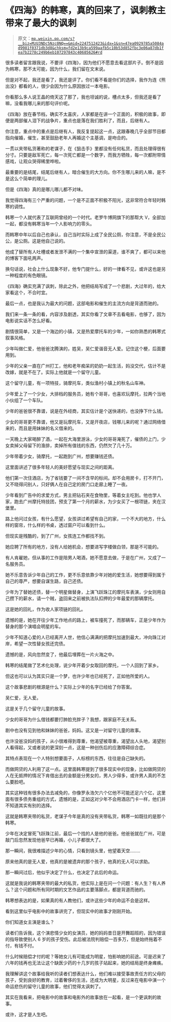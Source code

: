 # 《四海》的韩寒，真的回来了，讽刺教主带来了最大的讽刺

> 原文：[`mp.weixin.qq.com/s?__biz=MzU3NDc5Nzc0NQ==&mid=2247512423&idx=1&sn=47ea0929785a5084ad9981f0371db3d8&chksm=fd2e13b9ca599aafb5c10b53d852fbc3e06a87db1fea7b2278c249b6eb107297843c40685626#rd`](http://mp.weixin.qq.com/s?__biz=MzU3NDc5Nzc0NQ==&mid=2247512423&idx=1&sn=47ea0929785a5084ad9981f0371db3d8&chksm=fd2e13b9ca599aafb5c10b53d852fbc3e06a87db1fea7b2278c249b6eb107297843c40685626#rd)

很多读者留言跟我说，不要评《四海》，因为他们不愿意去看这部片子。倒不是因为韩寒，那不太可能，因为什么，我们留在文末说。

但是对不起，我还是看了，我还是评了。你们看不看是你们的选择，我作为连《熊出没》都看的人，很少会因为什么原因放过一本电影。 

你看那么多人说王晶的倚天这了那了，我也坦诚的说，槽点太多，但我还是看了嘛，没看我哪儿来的那句评价呢。 

《四海》放在春节档，确实不太喜庆，人家都是在讲一个正面的，积极的故事，即便是两部催人泪下的战争片，重点也是落在我们胜利了，而且，后继有人。 

你注意，重点中的重点是后继有人，我反复提起这一点，这跟春晚几乎全部节目都指向催婚，催生，甚至鼓励老年人再婚这个主基调，是吻合的。

一贯以夹带私货著称的老谋子，在《狙击手》里都没有任何私货，而且处理得很有分寸。只要是敌军死亡，每一次死亡都是一个数字，而我方牺牲，每一次都附带情感戏，让观众哭得稀里哗啦。 

最重要的是结尾，结尾后继有人，暗合催生的大方向。你不生哪儿来的人嘛，是不是这么个简单的理儿。

但是《四海》真的是哪儿哪儿都不对味。

我觉得四海有三个严重的问题，一个是不正面不积极不阳光，这非常符合年轻时韩寒的调性。 

韩寒一个人就代表了互联网曾经的一个时代。老罗牛博网旗下的那帮大 V，全部加一起，都没有韩寒当年一个人影响力的零头。 

而韩寒中年以后自己也承认，自己当时实际上成了全民公厕，你注意，不是全民公公，是公厕。这是他自己说的。

他成了替所有人吐槽或者发泄不满的一个集中宣泄的渠道，谁不爽了，都可以来他的博客下面吼两声。

换句话说，社会上什么现象不好，他专门提什么，好的一律看不见，或许这也是另一种程度的有色眼镜。 

《四海》确实充满了讽刺，除此之外，他把结局写成了一个悲剧，大过年的，给大家看这个，不合时宜。

最后一点，也是我认为最大的问题，这部电影和催生的主流方向是背道而驰的。 

我们来一条一条的看，内容涉及剧透，其实你看了文章不去看电影，也够了，因为电影说实话不怎么好看。 

剧情很简单，又是一个海边的小镇，又是热爱摩托车的少年，一如你熟悉的韩寒式叙事风格。

少年叫做仁爱，他爸爸沈腾演的，姓吴，吴仁爱谐音无人爱。记住这个梗，后面要用到。 

少年的父亲一直在广州打工，他和老年痴呆的奶奶一起生活，妈没交代，估计不是改嫁，就是不在了。实际上他就是一个留守儿童。 

这个留守儿童，有一项特技，骑摩托车，类似渔村小镇上的秋名山车神。 

少年爱上了一个少女，大排档的服务员，她有个哥哥，也喜欢玩摩托，拉两个当地小伙组了一个车队。 

少年的爸爸很不靠谱，说是在外经商，其实估计是个送快递的，也没挣下什么钱。 

少女的哥哥更不靠谱，他又是玩摩托车，又是开夜店，钱哪儿来的呢？通过网络借来的，而且是用妹妹的名义借来的。 

一天晚上大家喝醉了酒，一起在大海里游泳，少女的哥哥淹死了，催债的上门，少女卖掉父母留下的渔排，卖掉所有值钱的东西，仍然欠了几十万。 

少年带着少女，骑摩托，一起跑到广州，想要赚钱还债。 

这里面讲述了很多年轻人的美好愿望与现实之间的距离。

他们第一次住酒店，为了省钱要了一间不含早的标间。却不会用房卡，打不开门，又不晓得问别人，只好俩人在自己定的房门口走廊上睡了一夜。 

少年看到广告中的求爱方式，男主把钻石夹在食物里，等着女主吃到。他也学人家，跑去广州摩托特技团，预支了第一个月的薪水，为少女买了一根项链，夹在汉堡里。 

路上他问过女孩，有什么愿望，女孩讲过希望有自己的家，一个不大的地方，什么样的窗帘，什么样的书桌，透过窗户可以看到什么。 

但现实是残酷的，到了广州，女孩连工作都找不到。 

她应聘了所有的地方，没有人给她机会，想要进写字楼做白领，那是不可能的。 

有人肯雇她，但从事的工作是陪男人喝酒，她不愿意去做，于是在广州，又成了一名服务员。

她不乐意告诉少年自己的工作，更不乐意依靠少年对她的爱生活，她想要得到属于自己的尊严，想要自谋生路，自己还债。

少年为了替她还债，替一个明星做替身，上演飞跃珠江的摩托车表演，少女则用自己攒下的薪水，请一个贼，盗回来之前被执法队扣押的少年最爱的那辆摩托。 

这是她的回礼，作为收人家项链的回礼。 

遗憾的是，她在开往少年工作地点的路上，被车撞死了，而那辆车，正是少年作为替身的那个演唱会明星的车。 

少年不知道心爱的人已经离开人世，他信心满满的把摩托加速到最大，冲向珠江对岸，希望一次性替女孩还完债。 

遗憾的是，风向忽然变了，他最后埋葬在一片火海之中。 

韩寒的结尾做了艺术化处理，说少年开着少女取回的摩托，一个人回到了家乡。 

但这也可以认为其实只是一个梦，也许少年也已经死了，正如他所爱的人。 

这个故事悲剧的根源是什么？实际上少年的名字已经给了你答案。 

吴仁爱，无人爱。

这是关于几个留守儿童的故事。 

少女的哥哥为什么借钱都要打肿脸充胖子？我想，跟家庭不无关系。

剧中也没有见到他和妹妹的爸爸，妈妈。这又是一对留守儿童的故事。

也许没爸没妈的孩子，从小很难得到尊重，他渴望被尊重，渴望出人头地，渴望别人看得起，又或者说的更深刻一点，这是一种创伤后的应激障碍综合症。

其特点表现在一个人特别想要面子，人标榜的东西，往往是自己缺失的。

而做网贷的人利用了这一点。这里面韩寒提到了很多现实中的现象，比如做网贷的人在无抵押的情况下肯借出去的金额是分男女的，男人少得多，或许男人真的不怎么要脸吧。

其实这种钱有很多办法去减免的，你像罗永浩欠六个亿他不可能还足六个亿，这里面有很多债务重组的方式，遗憾的是，正如这对少年不会用酒店门卡一样，他们并不知道其实有别的选择。

这就是韩寒夹带的私货，老谋子今年是真的没有夹带私货，韩寒一如既往的是那个韩寒。

少年在决定冒死飞跃珠江前，最后一个找的人是他的爸爸。他爸爸就在广州，可是敲门后忽然发现他爸早已再婚，小儿子都很大了。

那一瞬间，我很难描述少年的心情，只看到镜头里，他望着天空........

原来他真的是无人爱，他真的是被遗弃的那个孩子，他真的无人可以求助。

那一瞬间过后，他似乎决定了什么，也决定了此后的命运。

这就是我说的韩寒夹带的最大的私货，他实际上是在问一个问题：有人生？有人养么？这个问题和所有同时期的文艺作品的主要落脚点，都是背道而驰的。

韩寒想表达的是，如果真的有人教他们，或许这些少年的命运不会是这样。

看到这里似乎电影中的故事讲完了，但现实中的故事才刚刚开始。

你们知道女主演是谁么？

读者们告诉我，这个演悲情少女的女演员，她的妈妈昔日是开舞蹈班的，因为错误的指导致使别人 6 岁的孩子受伤。此后被法院判赔偿一百多万，但是始终拖着不付，有钱不付。

什么时候赔偿才付的呢？等她女儿有可能成为明星，怕影响她的前途。可是迟来了六年的钱再也无法让这个缺医少药的十几岁的孩子站起来，她的结局是终身瘫痪。

我理解讲这个故事给我听的读者们想表达什么，他们难以接受事故责任方的父母的孩子，受到良好的教育，过着奢侈的生活，还成为大明星，反过来在电影中演一个命运悲伤的留守儿童的故事，他们觉得太讽刺了。

其实在我看来，把电影中的故事和电影外的故事放在一起看，是一个更讽刺的故事。

或许，这才是人生吧。